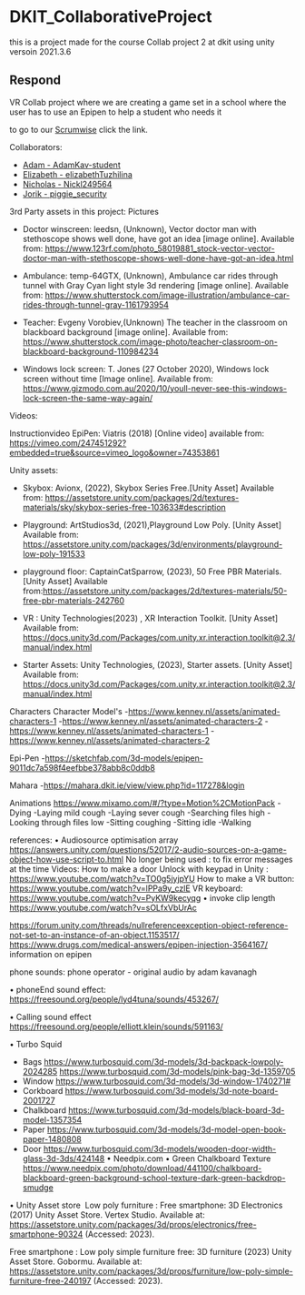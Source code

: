 # DKIT_CollaborativeProject
this is a project made for the course Collab project 2 at dkit using unity versoin 2021.3.6

## Respond

VR Collab project where we are creating a game set in a school where the user has to use an Epipen to help a student who needs it 


to go to our [Scrumwise](https://www.scrumwise.com/scrum/#/backlog/project/l7-8-avr2-2022-23-respond-vr-sim/id-31429-88006-6) click the link.

Collaborators:
- [Adam - AdamKav-student](https://github.com/AdamKav-student)
- [Elizabeth - elizabethTuzhilina](https://github.com/elizabethTuzhilina)
- [Nicholas - Nickl249564](https://github.com/Nickl249564)
- [Jorik - piggie_security](https://github.com/PiggieSecurity)



3rd Party assets in this project:
Pictures
- Doctor winscreen: leedsn, (Unknown), Vector doctor man with stethoscope shows well done, have got an idea [image online]. Available from: https://www.123rf.com/photo_58019881_stock-vector-vector-doctor-man-with-stethoscope-shows-well-done-have-got-an-idea.html  ​

- Ambulance: temp-64GTX, (Unknown), Ambulance car rides through tunnel with Gray Cyan light style 3d rendering [image online]. Available from: https://www.shutterstock.com/image-illustration/ambulance-car-rides-through-tunnel-gray-1161793954​

- Teacher: Evgeny Vorobiev,(Unknown) The teacher in the classroom on blackboard background [image online]. Available from: https://www.shutterstock.com/image-photo/teacher-classroom-on-blackboard-background-110984234 

- Windows lock screen: T. Jones (27 October 2020), Windows lock screen without time [Image online]. Available from: https://www.gizmodo.com.au/2020/10/youll-never-see-this-windows-lock-screen-the-same-way-again/  

Videos:

Instructionvideo EpiPen:  Viatris (2018) [Online video] available from: https://vimeo.com/247451292?embedded=true&source=vimeo_logo&owner=74353861

Unity assets:
- Skybox: Avionx, (2022), Skybox Series Free.[Unity Asset] Available from: https://assetstore.unity.com/packages/2d/textures-materials/sky/skybox-series-free-103633#description 

- Playground: ArtStudios3d, (2021),Playground Low Poly. [Unity Asset] Available from: https://assetstore.unity.com/packages/3d/environments/playground-low-poly-191533

- playground floor: CaptainCatSparrow, (2023), 50 Free PBR Materials. [Unity Asset] Available from:https://assetstore.unity.com/packages/2d/textures-materials/50-free-pbr-materials-242760

- VR : Unity Technologies(2023) , XR Interaction Toolkit.  [Unity Asset] Available from: https://docs.unity3d.com/Packages/com.unity.xr.interaction.toolkit@2.3/manual/index.html

- Starter Assets: Unity Technologies, (2023), Starter assets. [Unity Asset] Available from:  https://docs.unity3d.com/Packages/com.unity.xr.interaction.toolkit@2.3/manual/index.html 

Characters
Character Model's
-https://www.kenney.nl/assets/animated-characters-1 
-https://www.kenney.nl/assets/animated-characters-2 
-https://www.kenney.nl/assets/animated-characters-1 
-https://www.kenney.nl/assets/animated-characters-2

Epi-Pen
-https://sketchfab.com/3d-models/epipen-9011dc7a598f4eefbbe378abb8c0ddb8 

Mahara 
-https://mahara.dkit.ie/view/view.php?id=117278&login 

Animations
https://www.mixamo.com/#/?type=Motion%2CMotionPack
-Dying
-Laying mild cough
-Laying sever cough
-Searching files high
-Looking through files low
-Sitting coughing
-Sitting idle
-Walking

references:
•	Audiosource optimisation array
https://answers.unity.com/questions/52017/2-audio-sources-on-a-game-object-how-use-script-to.html 
No longer being used : 
to fix error messages at the time
Videos: 
How to make a door Unlock with keypad in Unity :
https://www.youtube.com/watch?v=TO0g5jyjpYU 
How to make a VR button:
https://www.youtube.com/watch?v=lPPa9y_czlE
VR keyboard:
https://www.youtube.com/watch?v=PyKW9kecyqg 
•	invoke clip length
https://www.youtube.com/watch?v=sOLfxVbUrAc 


https://forum.unity.com/threads/nullreferenceexception-object-reference-not-set-to-an-instance-of-an-object.1153517/ 
https://www.drugs.com/medical-answers/epipen-injection-3564167/ information on epipen


phone sounds:
phone operator - original audio by adam kavanagh

•	phoneEnd sound effect:
https://freesound.org/people/lyd4tuna/sounds/453267/ 

•	Calling sound effect
https://freesound.org/people/elliott.klein/sounds/591163/

•	Turbo Squid
-	Bags
https://www.turbosquid.com/3d-models/3d-backpack-lowpoly-2024285
https://www.turbosquid.com/3d-models/pink-bag-3d-1359705 
-	Window
https://www.turbosquid.com/3d-models/3d-window-1740271# 
-	Corkboard
https://www.turbosquid.com/3d-models/3d-note-board-2001727 
-	Chalkboard
https://www.turbosquid.com/3d-models/black-board-3d-model-1357354 
-	Paper
https://www.turbosquid.com/3d-models/3d-model-open-book-paper-1480808 
-	Door 
https://www.turbosquid.com/3d-models/wooden-door-width-glass-3d-3ds/424148 
•	Needpix.com
•	Green Chalkboard Texture
https://www.needpix.com/photo/download/441100/chalkboard-blackboard-green-background-school-texture-dark-green-backdrop-smudge 

•	Unity Asset store 
Low poly furniture :
Free smartphone: 3D Electronics (2017) Unity Asset Store. Vertex Studio. Available at: https://assetstore.unity.com/packages/3d/props/electronics/free-smartphone-90324 (Accessed: 2023). 

Free smartphone :
Low poly simple furniture free: 3D furniture (2023) Unity Asset Store. Gobormu. Available at: https://assetstore.unity.com/packages/3d/props/furniture/low-poly-simple-furniture-free-240197 (Accessed: 2023). 


